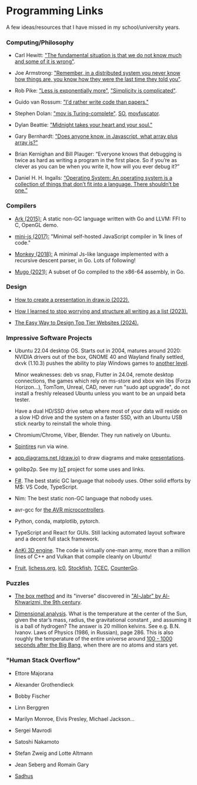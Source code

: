 # Programming Links

A few ideas/resources that I have missed in my school/university years.

### Computing/Philosophy

- Carl Hewitt: ["The fundamental situation is that we do not know much and some of it is wrong"](https://youtu.be/7erJ1DV_Tlo?t=2368).

- Joe Armstrong: ["Remember, in a distributed system you never know how things are, you know how they were the last time they told you"](https://youtu.be/TTM_b7EJg5E?t=318).

- Rob Pike: ["Less is exponentially more"](https://commandcenter.blogspot.com/2012/06/less-is-exponentially-more.html), ["Simplicity is complicated"](https://www.youtube.com/watch?v=rFejpH_tAHM).

- Guido van Rossum: ["I'd rather write code than papers."](https://www.cwi.nl/en/stories/interview-guido-van-rossum-201cid-rather-write-code-than-papers201d/)

- Stephen Dolan: ["mov is Turing-complete"](https://drwho.virtadpt.net/files/mov.pdf). [SO](https://stackoverflow.com/questions/61048788/why-is-mov-turing-complete), [movfuscator](https://github.com/Battelle/movfuscator).

- Dylan Beattie: ["Midnight takes your heart and your soul."](https://www.youtube.com/watch?v=gwLQMuTspxE)

- Gary Bernhardt: ["Does anyone know, in Javascript, what array plus array is?"](https://www.destroyallsoftware.com/talks/wat)

- Brian Kernighan and Bill Plauger: “Everyone knows that debugging is twice as hard as writing a program in the first place. So if you’re as clever as you can be when you write it, how will you ever debug it?”

- Daniel H. H. Ingalls: [“Operating System: An operating system is a collection of things that don’t fit into a language. There shouldn’t be one.”](https://www.cs.virginia.edu/~evans/cs655/readings/smalltalk.html)

### Compilers

- [Ark (2015):](https://github.com/ark-lang/ark) A static non-GC language written with Go and LLVM: FFI to C, OpenGL demo.

- [mini-js (2017):](https://github.com/maierfelix/mini-js/tree/master) "Minimal self-hosted JavaScript compiler in 1k lines of code."

- [Monkey (2018):](https://github.com/search?q=monkey+interpreter) A minimal Js-like language implemented with a recursive descent parser, in Go. Lots of following!

- [Mugo (2021):](https://benhoyt.com/writings/mugo/) A subset of Go compiled to the x86-64 assembly, in Go.

### Design

- [How to create a presentation in draw.io (2022).](https://community.tmpdir.org/t/how-to-create-a-presentation-in-draw-io/488)

- [How I learned to stop worrying and structure all writing as a list (2023).](https://dynomight.net/lists/)

- [The Easy Way to Design Top Tier Websites (2024).](https://www.youtube.com/watch?v=qyomWr_C_jA)

### Impressive Software Projects

- Ubuntu 22.04 desktop OS. Starts out in 2004, matures around 2020: NVIDIA drivers out of the box, GNOME 40 and Wayland finally settled, dxvk (1.10.3) pushes the ability to play Windows games to [another level](https://github.com/doitsujin/dxvk/issues/3789).

    Minor weaknesses: deb vs snap, Flutter in 24.04, remote desktop connections, the games which rely on ms-store and xbox win libs (Forza Horizon...), TomTom, Unreal, CAD, never run "sudo apt upgrade", do not install a freshly released Ubuntu unless you want to be an unpaid beta tester. 
    
    Have a dual HD/SSD drive setup where most of your data will reside on a slow HD drive and the system on a faster SSD, with an Ubuntu USB stick nearby to reinstall the whole thing.

- Chromium/Chrome, Viber, Blender. They run natively on Ubuntu.

- [Spintires](https://en.wikipedia.org/wiki/Spintires) run via wine.

- [app.diagrams.net (draw.io)](https://drawio-app.com/blog/building-presentations-team-members-will-%F0%9F%A7%A1/) to draw diagrams and make [presentations](https://community.tmpdir.org/t/how-to-create-a-presentation-in-draw-io/488).

- golibp2p. See my [IoT](https://github.com/aabbtree77/esp32-vpn) project for some uses and links.

- [F#](https://fsharpforfunandprofit.com/). The best static GC language that nobody uses. Other solid efforts by M$: VS Code, TypeScript.

- Nim: The best static non-GC language that nobody uses.

- avr-gcc for [the AVR microcontrollers](https://en.wikipedia.org/wiki/AVR_microcontrollers).

- Python, conda, matplotlib, pytorch.

- TypeScript and React for GUIs. Still lacking automated layout software and a decent full stack framework.

- [AnKi 3D engine](https://github.com/godlikepanos/anki-3d-engine). The code is virtually one-man army, more than a million lines of C++ and Vulkan that compile cleanly on Ubuntu!

- [Fruit](https://www.chessprogramming.org/Fabien_Letouzey#Fruit), [lichess.org](https://github.com/lichess-org/lila), [lc0](https://github.com/LeelaChessZero/lc0), [Stockfish](https://github.com/official-stockfish/Stockfish), [TCEC](https://github.com/TCEC-Chess), [CounterGo](https://github.com/ChizhovVadim/CounterGo).

### Puzzles

- [The box method](https://en.wikipedia.org/wiki/Grid_method_multiplication) and its "inverse" discovered in ["Al-Jabr" by Al-Khwarizmi, the 9th century](https://youtu.be/z5-EEkgnvAY?t=1077).

- [Dimensional analysis](https://en.wikipedia.org/wiki/Dimensional_analysis). What is the temperature at the center of the Sun, given the star’s mass, radius, the gravitational constant
  , and assuming it is a ball of hydrogen? The answer is 20 million kelvins. See e.g. B.N. Ivanov. Laws of Physics (1986, in Russian), page 286. This is also roughly the temperature of the entire universe around [100 - 1000 seconds after the Big Bang](https://en.wikipedia.org/wiki/Chronology_of_the_universe), when there are no atoms and stars yet.

### "Human Stack Overflow"

- Ettore Majorana

- Alexander Grothendieck

- Bobby Fischer

- Linn Berggren

- Marilyn Monroe, Elvis Presley, Michael Jackson...

- Sergei Mavrodi

- Satoshi Nakamoto

- Stefan Zweig and Lotte Altmann

- Jean Seberg and Romain Gary

- [Sadhus](https://www.youtube.com/watch?v=bKpulDFGrhU)
